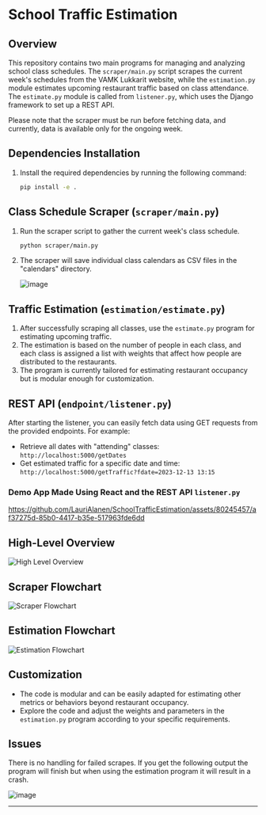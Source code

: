 # School Traffic Estimation

## Overview
This repository contains two main programs for managing and analyzing school class schedules. The `scraper/main.py` script scrapes the current week's schedules from the VAMK Lukkarit website, while the `estimation.py` module estimates upcoming restaurant traffic based on class attendance. The `estimate.py` module is called from `listener.py`, which uses the Django framework to set up a REST API.


Please note that the scraper must be run before fetching data, and currently, data is available only for the ongoing week.

## Dependencies Installation
1. Install the required dependencies by running the following command:
    ```bash
    pip install -e .
    ```

## Class Schedule Scraper (`scraper/main.py`)
1. Run the scraper script to gather the current week's class schedule.
    ```bash
    python scraper/main.py
    ```
2. The scraper will save individual class calendars as CSV files in the "calendars" directory.
   
   ![image](https://github.com/LauriAlanen/SchoolTrafficEstimation/assets/80245457/4821f96f-9641-44ce-9a41-a8f547df4b15)


## Traffic Estimation (`estimation/estimate.py`)
1. After successfully scraping all classes, use the `estimate.py` program for estimating upcoming traffic.
2. The estimation is based on the number of people in each class, and each class is assigned a list with weights that affect how people are distributed to the restaurants.
3. The program is currently tailored for estimating restaurant occupancy but is modular enough for customization.

## REST API (`endpoint/listener.py`)
After starting the listener, you can easily fetch data using GET requests from the provided endpoints. For example:
- Retrieve all dates with "attending" classes: `http://localhost:5000/getDates`
- Get estimated traffic for a specific date and time: `http://localhost:5000/getTraffic?fdate=2023-12-13 13:15`

### Demo App Made Using React and the REST API `listener.py`
https://github.com/LauriAlanen/SchoolTrafficEstimation/assets/80245457/af37275d-85b0-4417-b35e-517963fde6dd

## High-Level Overview
![High Level Overview](https://github.com/LauriAlanen/SchoolTrafficEstimation/assets/80245457/51435b5e-3c70-4c90-8811-92012ad36290)

## Scraper Flowchart
![Scraper Flowchart](https://github.com/LauriAlanen/SchoolTrafficEstimation/assets/80245457/d51bb3e1-3163-4bfe-a33b-fdd3e932b158)

## Estimation Flowchart
![Estimation Flowchart](https://github.com/LauriAlanen/SchoolTrafficEstimation/assets/80245457/dfb80e63-fb2d-46e1-8ca6-bbfc41990d27)

## Customization
- The code is modular and can be easily adapted for estimating other metrics or behaviors beyond restaurant occupancy.
- Explore the code and adjust the weights and parameters in the `estimation.py` program according to your specific requirements.

## Issues 
There is no handling for failed scrapes. If you get the following output the program will finish but when using the estimation program it will result in a crash.

![image](https://github.com/LauriAlanen/SchoolTrafficEstimation/assets/80245457/6c403c2a-fcbd-475e-b804-d7bbadb643d8)
****
